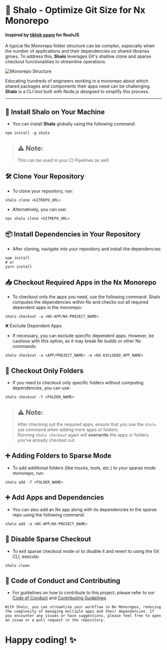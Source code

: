 # 🎉 Shalo - Optimize Git Size for Nx Monorepo

#### Inspired by [tiktok sparo](https://github.com/tiktok/sparo) for RushJS

A typical Nx Monorepo folder structure can be complex, especially when the number of applications and their dependencies on shared libraries grows. To address this, **Shalo** leverages Git's shallow clone and sparse checkout functionalities to streamline operations.

![Monorepo Structure](https://github.com/user-attachments/assets/70887c17-fd06-45ac-bf7b-e616db105634)

Educating hundreds of engineers working in a monorepo about which shared packages and components their apps need can be challenging. **Shalo** is a CLI tool built with Node.js designed to simplify this process.

---

## 🚀 Install Shalo on Your Machine

- You can install **Shalo** globally using the following command:

```
npm install -g shalo
```

> ## **⚠️ Note:**
> This can be used in your CI Pipelines as well

## 🛠️ Clone Your Repository

- To clone your repository, run:
```
shalo clone <GITREPO_URL>
```

- Alternatively, you can use:
```
npx shalo clone <GITREPO_URL>
```

## 📦 Install Dependencies in Your Repository

- After cloning, navigate into your repository and install the dependencies:
```
npm install
# or
yarn install
```

## 📥 Checkout Required Apps in the Nx Monorepo

- To checkout only the apps you need, use the following command. Shalo computes the dependencies within Nx and checks out all required dependent apps in the monorepo:
```
shalo checkout -a <NX-APP/NX-PROJECT_NAME>
```

❌ Exclude Dependent Apps
- If necessary, you can exclude specific dependent apps. However, be cautious with this option, as it may break Nx builds or other Nx commands:
```
shalo checkout -a <APP/PROJECT_NAME> -e <NX-EXCLUDED_APP_NAME>
```

## 📂 Checkout Only Folders

- If you need to checkout only specific folders without computing dependencies, you can use:
```
shalo checkout -f <FOLDER_NAME>
```

> ## **⚠️ Note:**
> After checking out the required apps, ensure that you use the `shalo add` command when adding more apps or folders.  
> Running `shalo checkout` again will **overwrite** the apps or folders you’ve already checked out.


## ➕ Adding Folders to Sparse Mode
- To add additional folders (like mocks, tools, etc.) to your sparse mode monorepo, run:
```
shalo add -f <FOLDER_NAME>
```

## ➕ Add Apps and Dependencies
- You can also add an Nx app along with its dependencies to the sparse repo using the following command:
```
shalo add -a <NX-APP/NX-PROJECT_NAME>
```

## 🔄 Disable Sparse Checkout
- To exit sparse checkout mode or to disable it and revert to using the Git CLI, execute:
```
shalo clean
```

## 📜 Code of Conduct and Contributing
- For guidelines on how to contribute to this project, please refer to our [Code of Conduct](https://github.com/MeiyappanKannappa/shalo/blob/master/code_of_conduct.md) and [Contributing Guidelines](https://github.com/MeiyappanKannappa/shalo/blob/master/contributing.md)

`
With Shalo, you can streamline your workflow in Nx Monorepos, reducing the complexity of managing multiple apps and their dependencies. If you encounter any issues or have suggestions, please feel free to open an issue or a pull request in the repository.
`

# Happy coding! ✨
